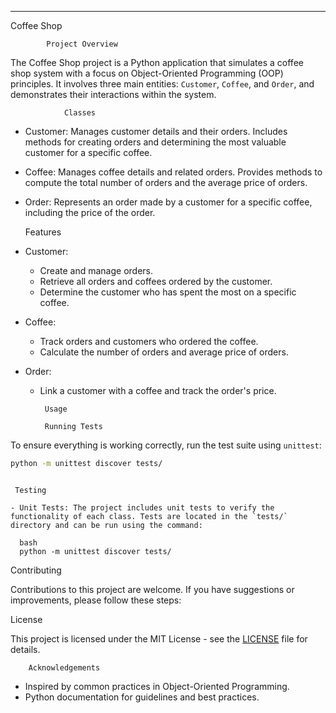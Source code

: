 

---

Coffee Shop

            Project Overview

The Coffee Shop project is a Python application that simulates a coffee shop system with a focus on Object-Oriented Programming (OOP) principles. It involves three main entities: `Customer`, `Coffee`, and `Order`, and demonstrates their interactions within the system. 

                Classes

- Customer: Manages customer details and their orders. Includes methods for creating orders and determining the most valuable customer for a specific coffee.
- Coffee: Manages coffee details and related orders. Provides methods to compute the total number of orders and the average price of orders.
- Order: Represents an order made by a customer for a specific coffee, including the price of the order.

  Features

- Customer:
  - Create and manage orders.
  - Retrieve all orders and coffees ordered by the customer.
  - Determine the customer who has spent the most on a specific coffee.

- Coffee:
  - Track orders and customers who ordered the coffee.
  - Calculate the number of orders and average price of orders.

- Order:
  - Link a customer with a coffee and track the order's price.


   
         Usage

         Running Tests

To ensure everything is working correctly, run the test suite using `unittest`:

```bash
python -m unittest discover tests/
```




```

 Testing

- Unit Tests: The project includes unit tests to verify the functionality of each class. Tests are located in the `tests/` directory and can be run using the command:

  bash
  python -m unittest discover tests/
  ```

 Contributing

Contributions to this project are welcome. If you have suggestions or improvements, please follow these steps:


 License

This project is licensed under the MIT License - see the [LICENSE](LICENSE) file for details.

        Acknowledgements

- Inspired by common practices in Object-Oriented Programming.
- Python documentation for guidelines and best practices.

